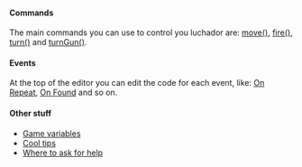 #### Commands
The main commands you can use to control you luchador are: [move()](https://docs.robolucha.com/commands/move/), [fire()](https://docs.robolucha.com/commands/fire/), [turn()](https://docs.robolucha.com/commands/turn/) and [turnGun()](https://docs.robolucha.com/commands/turngun/).

#### Events
At the top of the editor you can edit the code for each event, like: [On Repeat](https://docs.robolucha.com/events/repeat/), [On Found](https://docs.robolucha.com/events/onfound/) and so on.

#### Other stuff
- [Game variables](https://docs.robolucha.com/variables/)
- [Cool tips](https://docs.robolucha.com/programming/math/)
- [Where to ask for help](https://forum.robolucha.com/)
